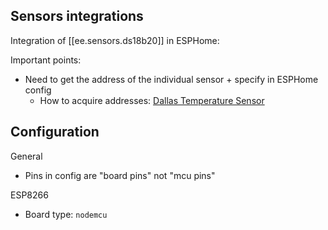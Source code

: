 

## Sensors integrations

Integration of [[ee.sensors.ds18b20]] in ESPHome:

Important points:

- Need to get the address of the individual sensor + specify in ESPHome config
  - How to acquire addresses: [Dallas Temperature Sensor](https://esphome.io/components/sensor/dallas.html#dallas-getting-ids)

## Configuration

General

- Pins in config are "board pins" not "mcu pins"

ESP8266

- Board type: `nodemcu`
